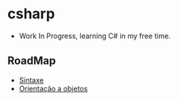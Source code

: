 # csharp
- Work In Progress, learning C# in my free time.
## RoadMap
- [Sintaxe](https://github.com/leefell/csharp/tree/main/Sintaxe)
- [Orientação a objetos](https://github.com/leefell/csharp/tree/main/Orienta%C3%A7%C3%A3o%20%C3%A0%20Objetos)
